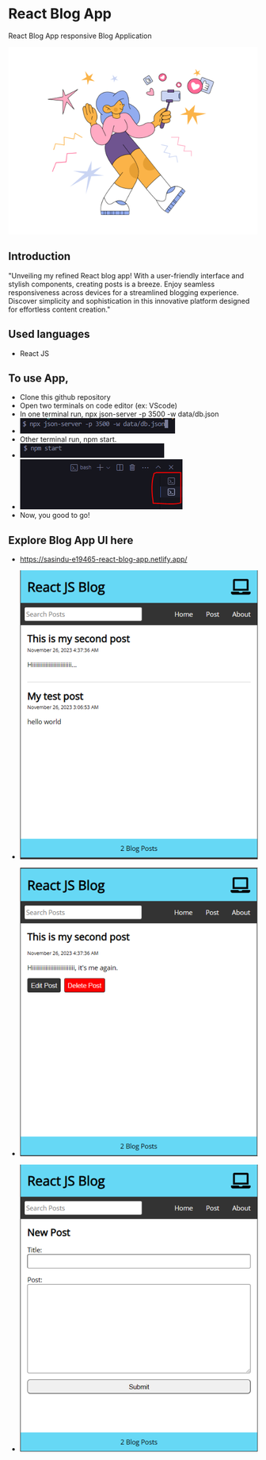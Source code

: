# React Blog App
React Blog App responsive Blog Application

![](https://github.com/e19465/React-Blog-App/blob/main/src/img/ss1.png)

## Introduction

"Unveiling my refined React blog app! With a user-friendly interface and stylish components, creating posts is a breeze. Enjoy seamless responsiveness across devices for a streamlined blogging experience. Discover simplicity and sophistication in this innovative platform designed for effortless content creation."

## Used languages
- React JS

## To use App,
- Clone this github repository
- Open two terminals on code editor (ex: VScode)
- In one terminal run, npx json-server -p 3500 -w data/db.json
- ![](https://github.com/e19465/React-Blog-App/blob/main/src/img/ss3.PNG)
- Other terminal run, npm start.
- ![](https://github.com/e19465/React-Blog-App/blob/main/src/img/ss4.PNG)
- ![](https://github.com/e19465/React-Blog-App/blob/main/src/img/ss5.PNG)
- Now, you good to go!
  
## Explore Blog App UI here
-  https://sasindu-e19465-react-blog-app.netlify.app/

- ![](https://github.com/e19465/React-Blog-App/blob/main/src/img/p1.PNG)
- ![](https://github.com/e19465/React-Blog-App/blob/main/src/img/p2.PNG)
- ![](https://github.com/e19465/React-Blog-App/blob/main/src/img/p3.PNG)
